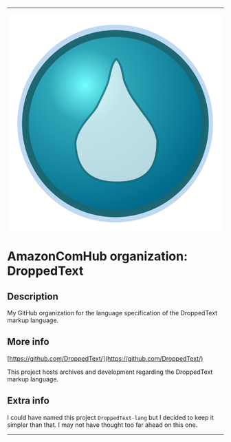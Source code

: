 
***

![DROTEX.png failed to load. The file may be missing or corrupt. Check the file path for errors first.](/AdditionalInfo/2/DroppedText/DROTEX.png)

# AmazonComHub organization: DroppedText

## Description

My GitHub organization for the language specification of the DroppedText markup language.

## More info

[https://github.com/DroppedText/](https://github.com/DroppedText/)

This project hosts archives and development regarding the DroppedText markup language.

## Extra info

I could have named this project `DroppedText-lang` but I decided to keep it simpler than that. I may not have thought too far ahead on this one.

***
